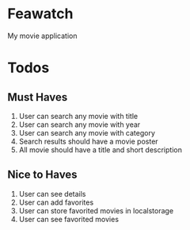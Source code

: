 # Feawatch
My movie application
# Todos
## Must Haves
1. User can search any movie with title
2. User can search any movie with year
3. User can search any movie with category
4. Search results should have a movie poster
5. All movie should have a title and short description
## Nice to Haves
1. User can see details
2. User can add favorites
3. User can store favorited movies in localstorage
4. User can see favorited movies

